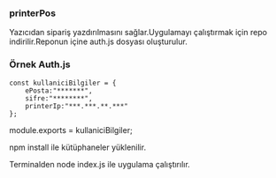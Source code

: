 ### printerPos

Yazıcıdan sipariş yazdırılmasını sağlar.Uygulamayı çalıştırmak için repo indirilir.Reponun içine auth.js dosyası oluşturulur.

### Örnek Auth.js

```
const kullaniciBilgiler = {
    ePosta:"*******",
    sifre:"********",
    printerIp:"***.***.**.***"
}; 
```

module.exports = kullaniciBilgiler;

npm install ile kütüphaneler yüklenilir.

Terminalden node index.js ile uygulama çalıştırılır.
